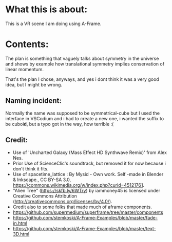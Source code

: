 # What this is about:

This is a VR scene I am doing using A-Frame.


# Contents:

The plan is something that vaguely talks about symmetry in the universe and shows by example how translational symmetry implies conservation of linear momentum.

That's the plan I chose, anyways, and yes i dont think it was a very good idea, but I might be wrong.

## Naming incident:

Normally the name was supposed to be symmetrical-cube but I used the interface in VSCodium and i had to create a new one, i wanted the suffix to be cuboi**d**, but a typo got in the way, how terrible :(


## Credit:

- Use of 'Uncharted Galaxy (Mass Effect HD Synthwave Remix)' from Alex Nes.
- Prior Use of ScienceClic's soundtrack, but removed it for now because i don't think it fits.
- Use of spacetime_lattice : By Mysid - Own work. Self -made in Blender &amp; Inkscape., CC BY-SA 3.0, https://commons.wikimedia.org/w/index.php?curid=45121761.
- "Alien Tree" (https://skfb.ly/6WTry) by iammoney45 is licensed under Creative Commons Attribution (http://creativecommons.org/licenses/by/4.0/).
- Credit also to some folks that made much of aframe components.
- https://github.com/supermedium/superframe/tree/master/components
- https://github.com/stemkoski/A-Frame-Examples/blob/master/fade-in.html
- https://github.com/stemkoski/A-Frame-Examples/blob/master/text-3D.html